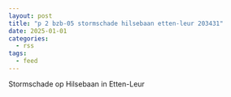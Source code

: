 ```yaml
---
layout: post
title: "p 2 bzb-05 stormschade hilsebaan etten-leur 203431"
date: 2025-01-01
categories: 
  - rss
tags: 
  - feed
---
```


Stormschade op Hilsebaan in Etten-Leur
